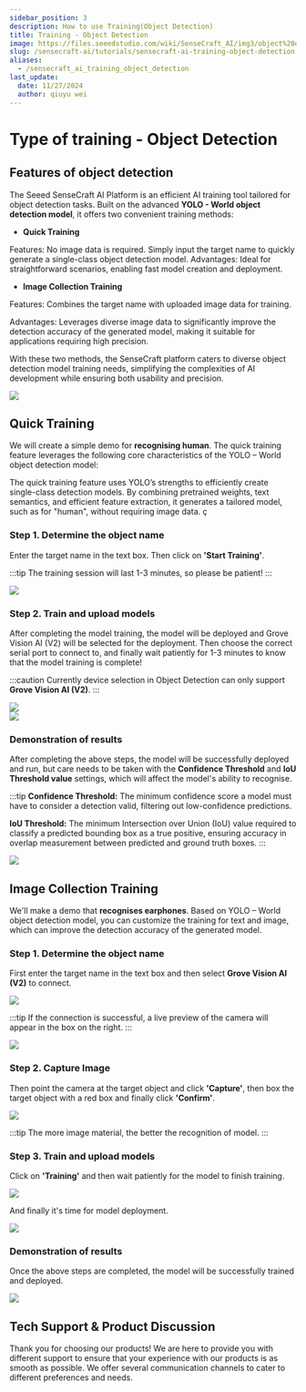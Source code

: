 ```yaml
---
sidebar_position: 3
description: How to use Training(Object Detection)
title: Training - Object Detection
image: https://files.seeedstudio.com/wiki/SenseCraft_AI/img3/object%20detection/1.9.webp
slug: /sensecraft-ai/tutorials/sensecraft-ai-training-object-detection
aliases:
  - /sensecraft_ai_training_object_detection
last_update:
  date: 11/27/2024
  author: qiuyu wei
---
```


# Type of training - Object Detection

## Features of object detection

The Seeed SenseCraft AI Platform is an efficient AI training tool tailored for object detection tasks. Built on the advanced **YOLO - World object detection model**, it offers two convenient training methods:

- **Quick Training**

Features: No image data is required. Simply input the target name to quickly generate a single-class object detection model.
Advantages: Ideal for straightforward scenarios, enabling fast model creation and deployment.

- **Image Collection Training**

Features: Combines the target name with uploaded image data for training.

Advantages: Leverages diverse image data to significantly improve the detection accuracy of the generated model, making it suitable for applications requiring high precision.

With these two methods, the SenseCraft platform caters to diverse object detection model training needs, simplifying the complexities of AI development while ensuring both usability and precision.

<div style={{textAlign:'center'}}><img src="https://files.seeedstudio.com/wiki/SenseCraft_AI/img3/object%20detection/2.0.png" style={{width:750, height:'auto'}}/></div>

## Quick Training

We will create a simple demo for **recognising human**. The quick training feature leverages the following core characteristics of the YOLO – World object detection model:

The quick training feature uses YOLO’s strengths to efficiently create single-class detection models. By combining pretrained weights, text semantics, and efficient feature extraction, it generates a tailored model, such as for "human", without requiring image data.
ç

### Step 1. Determine the object name

Enter the target name in the text box. Then click on **'Start Training'**.

:::tip
The training session will last 1-3 minutes, so please be patient!
:::

<div style={{textAlign:'center'}}><img src="https://files.seeedstudio.com/wiki/SenseCraft_AI/img3/object%20detection/2.1.png" style={{width:1000, height:'auto'}}/></div>

### Step 2. Train and upload models

After completing the model training, the model will be deployed and Grove Vision AI (V2) will be selected for the deployment. Then choose the correct serial port to connect to, and finally wait patiently for 1-3 minutes to know that the model training is complete!

:::caution
Currently device selection in Object Detection can only support **Grove Vision AI (V2)**.
:::

<div style={{textAlign:'center'}}><img src="https://files.seeedstudio.com/wiki/SenseCraft_AI/img3/object%20detection/2.2.png" style={{width:1000, height:'auto'}}/></div>

<div style={{textAlign:'center'}}><img src="https://files.seeedstudio.com/wiki/SenseCraft_AI/img3/object%20detection/2.3.png" style={{width:1000, height:'auto'}}/></div>

### Demonstration of results

After completing the above steps, the model will be successfully deployed and run, but care needs to be taken with the **Confidence Threshold** and **IoU Threshold value** settings, which will affect the model's ability to recognise.

:::tip
**Confidence Threshold:** The minimum confidence score a model must have to consider a detection valid, filtering out low-confidence predictions.

**IoU Threshold:** The minimum Intersection over Union (IoU) value required to classify a predicted bounding box as a true positive, ensuring accuracy in overlap measurement between predicted and ground truth boxes.
:::

<div style={{textAlign:'center'}}><img src="https://files.seeedstudio.com/wiki/SenseCraft_AI/img3/object%20detection/2.4.png" style={{width:800, height:'auto'}}/></div>

## Image Collection Training

We'll make a demo that **recognises earphones**. Based on YOLO – World object detection model, you can customize the training for text and image, which can improve the detection accuracy of the generated model.

### Step 1. Determine the object name

First enter the target name in the text box and then select **Grove Vision AI (V2)** to connect.

<div style={{textAlign:'center'}}><img src="https://files.seeedstudio.com/wiki/SenseCraft_AI/img3/object%20detection/3.2.png" style={{width:1000, height:'auto'}}/></div>

:::tip
If the connection is successful, a live preview of the camera will appear in the box on the right.
:::

<div style={{textAlign:'center'}}><img src="https://files.seeedstudio.com/wiki/SenseCraft_AI/img3/object%20detection/3.3.png" style={{width:1000, height:'auto'}}/></div>

### Step 2. Capture Image

Then point the camera at the target object and click **'Capture'**, then box the target object with a red box and finally click **'Confirm'**.

<div style={{textAlign:'center'}}><img src="https://files.seeedstudio.com/wiki/SenseCraft_AI/img3/object%20detection/3.4.png" style={{width:1000, height:'auto'}}/></div>

:::tip
The more image material, the better the recognition of model.
:::

### Step 3. Train and upload models

Click on **'Training'** and then wait patiently for the model to finish training.

<div style={{textAlign:'center'}}><img src="https://files.seeedstudio.com/wiki/SenseCraft_AI/img3/object%20detection/3.5.png" style={{width:1000, height:'auto'}}/></div>

And finally it's time for model deployment.

<div style={{textAlign:'center'}}><img src="https://files.seeedstudio.com/wiki/SenseCraft_AI/img3/object%20detection/3.6.png" style={{width:1000, height:'auto'}}/></div>

### Demonstration of results

Once the above steps are completed, the model will be successfully trained and deployed.

<div style={{textAlign:'center'}}><img src="https://files.seeedstudio.com/wiki/SenseCraft_AI/img3/object%20detection/3.7.gif" style={{width:1000, height:'auto'}}/></div>

## Tech Support & Product Discussion

Thank you for choosing our products! We are here to provide you with different support to ensure that your experience with our products is as smooth as possible. We offer several communication channels to cater to different preferences and needs.

<div class="button_tech_support_container">
<a href="https://forum.seeedstudio.com/" class="button_forum"></a>
<a href="https://www.seeedstudio.com/contacts" class="button_email"></a>
</div>

<div class="button_tech_support_container">
<a href="https://discord.gg/eWkprNDMU7" class="button_discord"></a>
<a href="https://github.com/Seeed-Studio/wiki-documents/discussions/69" class="button_discussion"></a>
</div>
